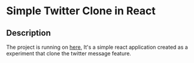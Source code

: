 # Simple Twitter Clone in React

## Description
The project is running on [here](http://clone-twitter.cunhapatrick.com/), It's a simple react application created as a experiment that clone the twitter message feature.

